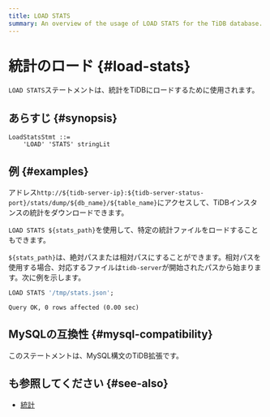 ```yaml
---
title: LOAD STATS
summary: An overview of the usage of LOAD STATS for the TiDB database.
---
```


# 統計のロード {#load-stats}

`LOAD STATS`ステートメントは、統計をTiDBにロードするために使用されます。

## あらすじ {#synopsis}

```ebnf+diagram
LoadStatsStmt ::=
    'LOAD' 'STATS' stringLit
```

## 例 {#examples}

アドレス`http://${tidb-server-ip}:${tidb-server-status-port}/stats/dump/${db_name}/${table_name}`にアクセスして、TiDBインスタンスの統計をダウンロードできます。

`LOAD STATS ${stats_path}`を使用して、特定の統計ファイルをロードすることもできます。

`${stats_path}`は、絶対パスまたは相対パスにすることができます。相対パスを使用する場合、対応するファイルは`tidb-server`が開始されたパスから始まります。次に例を示します。


```sql
LOAD STATS '/tmp/stats.json';
```

```
Query OK, 0 rows affected (0.00 sec)
```

## MySQLの互換性 {#mysql-compatibility}

このステートメントは、MySQL構文のTiDB拡張です。

## も参照してください {#see-also}

-   [統計](/statistics.md)
